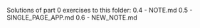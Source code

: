 Solutions of part 0 exercises to this folder:
0.4 - NOTE.md
0.5 - SINGLE_PAGE_APP.md
0.6 - NEW_NOTE.md

